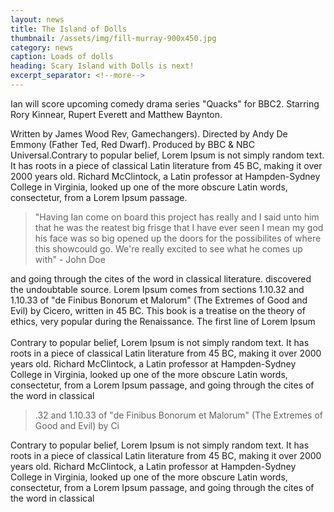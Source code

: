 ```yaml
---
layout: news
title: The Island of Dolls
thumbnail: /assets/img/fill-murray-900x450.jpg
category: news
caption: Loads of dolls
heading: Scary Island with Dolls is next!
excerpt_separator: <!--more-->
---
```


Ian will score upcoming comedy drama series "Quacks" for BBC2. Starring Rory Kinnear, 
Rupert Everett and Matthew Baynton.<!--more-->

Written by James Wood Rev, Gamechangers). Directed by Andy De Emmony (Father Ted, Red Dwarf).
Produced by BBC & NBC Universal.Contrary to popular belief, Lorem Ipsum is not simply random text. It has roots in a piece of classical Latin literature from 45 BC, making it over 2000 years old. Richard McClintock, a Latin professor at Hampden-Sydney College in Virginia, looked up one of the more obscure Latin words, consectetur, from a Lorem Ipsum passage.

> "Having Ian come on board this project has really and I said unto him that he was the reatest big frisge that I have ever seen I mean my god his face was so big opened up the doors for the possibilites of where this showcould go. We're really excited to see what he comes up with" - John Doe

and going through the cites of the word in classical literature. discovered the undoubtable source. Lorem Ipsum comes from sections 1.10.32 and 1.10.33 of "de Finibus Bonorum et Malorum"
(The Extremes of Good and Evil) by Cicero, written in 45 BC. This book is a treatise on the theory of ethics, very popular during the Renaissance. The first line of Lorem Ipsum
<br/><br/>
Contrary to popular belief, Lorem Ipsum is not simply random text. It has roots in a piece of classical Latin literature from 45 BC, making it over 2000 years old. Richard McClintock, a Latin professor at Hampden-Sydney College in Virginia, looked up one of the more obscure Latin words, consectetur, from a Lorem Ipsum passage, and going through the cites of the word in classical

> .32 and 1.10.33 of "de Finibus Bonorum et Malorum" (The Extremes of Good and Evil) by Ci

Contrary to popular belief, Lorem Ipsum is not simply random text. It has roots in a piece of classical Latin literature from 45 BC, making it over 2000 years old. Richard McClintock, a Latin professor at Hampden-Sydney College in Virginia, looked up one of the more obscure Latin words, consectetur, from a Lorem Ipsum passage, and going through the cites of the word in classical 